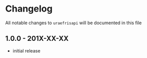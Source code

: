 # Changelog

All notable changes to `uraefrisapi` will be documented in this file

## 1.0.0 - 201X-XX-XX

- initial release
